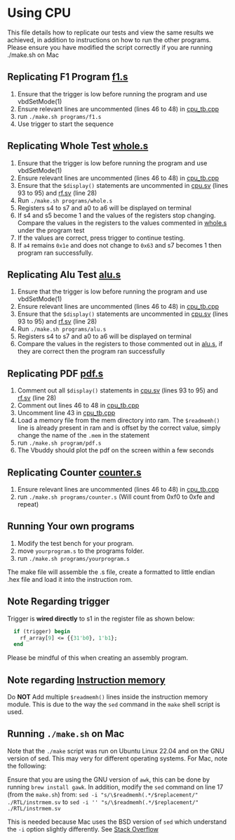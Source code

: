 
# **Using CPU**

This file details how to replicate our tests and view the same results we achieved, in addition to instructions on how to run the other programs. Please ensure you have modified the script correctly if you are running ./make.sh on Mac


## Replicating F1 Program [f1.s](https://github.com/EIE2-IAC-Labs/iac-riscv-cw-30/blob/Single-Cycle-Cpu/RISC-V-Single-Cycle/programs/f1.s)
1. Ensure that the trigger is low before running the program and use vbdSetMode(1)
2. Ensure relevant lines are uncommented (lines 46 to 48) in [cpu_tb.cpp](https://github.com/EIE2-IAC-Labs/iac-riscv-cw-30/blob/Single-Cycle-Cpu/RISC-V-Single-Cycle/cpu_tb.cpp)
3. run `./make.sh programs/f1.s`
4. Use trigger to start the sequence

## Replicating Whole Test [whole.s](https://github.com/EIE2-IAC-Labs/iac-riscv-cw-30/blob/Single-Cycle-Cpu/RISC-V-Single-Cycle/programs/whole.s)
1. Ensure that the trigger is low before running the program and use vbdSetMode(1)
2. Ensure relevant lines are uncommented (lines 46 to 48) in [cpu_tb.cpp](https://github.com/EIE2-IAC-Labs/iac-riscv-cw-30/blob/Single-Cycle-Cpu/RISC-V-Single-Cycle/cpu_tb.cpp)
3. Ensure that the `$display()` statements are uncommented in [cpu.sv](https://github.com/EIE2-IAC-Labs/iac-riscv-cw-30/blob/Single-Cycle-Cpu/RISC-V-Single-Cycle/RTL/cpu.sv) (lines 93 to 95) and [rf.sv](https://github.com/EIE2-IAC-Labs/iac-riscv-cw-30/blob/Single-Cycle-Cpu/RISC-V-Single-Cycle/RTL/rf.sv) (line 28)
4. Run `./make.sh programs/whole.s`
5. Registers s4 to s7 and a0 to a6 will be displayed on terminal
6. If s4 and s5 become 1 and the values of the registers stop changing. Compare the values in the registers to the values commented in [whole.s](https://github.com/EIE2-IAC-Labs/iac-riscv-cw-30/blob/Single-Cycle-Cpu/RISC-V-Single-Cycle/programs/whole.s) under the program test
7. If the values are correct, press trigger to continue testing.
8. If `a4` remains `0x1e` and does not change to `0x63` and s7 becomes 1 then program ran successfully.

## Replicating Alu Test [alu.s](https://github.com/EIE2-IAC-Labs/iac-riscv-cw-30/blob/Single-Cycle-Cpu/RISC-V-Single-Cycle/programs/alu.s)
1. Ensure that the trigger is low before running the program and use vbdSetMode(1)
2. Ensure relevant lines are uncommented (lines 46 to 48) in [cpu_tb.cpp](https://github.com/EIE2-IAC-Labs/iac-riscv-cw-30/blob/Single-Cycle-Cpu/RISC-V-Single-Cycle/cpu_tb.cpp)
3. Ensure that the `$display()` statements are uncommented in [cpu.sv](https://github.com/EIE2-IAC-Labs/iac-riscv-cw-30/blob/Single-Cycle-Cpu/RISC-V-Single-Cycle/RTL/cpu.sv) (lines 93 to 95) and [rf.sv](https://github.com/EIE2-IAC-Labs/iac-riscv-cw-30/blob/Single-Cycle-Cpu/RISC-V-Single-Cycle/RTL/rf.sv) (line 28)
4. Run `./make.sh programs/alu.s`
5. Registers s4 to s7 and a0 to a6 will be displayed on terminal
6. Compare the values in the registers to those commented out in [alu.s](https://github.com/EIE2-IAC-Labs/iac-riscv-cw-30/blob/Single-Cycle-Cpu/RISC-V-Single-Cycle/programs/alu.s), if they are correct then the program ran successfully


## Replicating PDF [pdf.s](https://github.com/EIE2-IAC-Labs/iac-riscv-cw-30/blob/Single-Cycle-Cpu/RISC-V-Single-Cycle/programs/pdf.s)
1. Comment out all `$display()` statements in [cpu.sv](https://github.com/EIE2-IAC-Labs/iac-riscv-cw-30/blob/Single-Cycle-Cpu/RISC-V-Single-Cycle/RTL/cpu.sv) (lines 93 to 95) and [rf.sv](https://github.com/EIE2-IAC-Labs/iac-riscv-cw-30/blob/Single-Cycle-Cpu/RISC-V-Single-Cycle/RTL/rf.sv) (line 28)
2. Comment out lines 46 to 48 in [cpu_tb.cpp](https://github.com/EIE2-IAC-Labs/iac-riscv-cw-30/blob/Single-Cycle-Cpu/RISC-V-Single-Cycle/cpu_tb.cpp)
3. Uncomment line 43 in [cpu_tb.cpp](https://github.com/EIE2-IAC-Labs/iac-riscv-cw-30/blob/Single-Cycle-Cpu/RISC-V-Single-Cycle/cpu_tb.cpp)
4. Load a memory file from the mem directory into ram. The `$readmemh()` line is already present in ram and is offset by the correct value, simply change the name of the `.mem` in the statement
5. run `./make.sh program/pdf.s`
6. The Vbuddy should plot the pdf on the screen within a few seconds

## Replicating Counter [counter.s](https://github.com/EIE2-IAC-Labs/iac-riscv-cw-30/blob/Single-Cycle-Cpu/RISC-V-Single-Cycle/programs/counter.s)
1. Ensure relevant lines are uncommented (lines 46 to 48) in [cpu_tb.cpp](https://github.com/EIE2-IAC-Labs/iac-riscv-cw-30/blob/Single-Cycle-Cpu/RISC-V-Single-Cycle/cpu_tb.cpp)
2. run `./make.sh programs/counter.s` (Will count from 0xf0 to 0xfe and repeat)

## Running Your own programs
1. Modify the test bench for your program.
2. move `yourprogram.s` to the programs folder.
3. run `./make.sh programs/yourprogram.s`

The make file will assemble the .s file, create a formatted to little endian .hex file and load it into the instruction rom.

## **Note Regarding trigger**

Trigger is **wired directly** to s1 in the register file as shown below:
```systemverilog
  if (trigger) begin
    rf_array[9] <= {{31'b0}, 1'b1};
  end
```
Please be mindful of this when creating an assembly program.

## **Note regarding [Instruction memory](https://github.com/EIE2-IAC-Labs/iac-riscv-cw-30/blob/Pipelined-Cpu/RISC-V-Pipelined/RTL/instrmem.sv)**

Do **NOT** Add multiple `$readmemh()` lines inside the instruction memory module. This is due to the way the `sed` command in the `make` shell script is used.

## Running `./make.sh` on Mac
Note that the `./make` script was run on Ubuntu Linux 22.04 and on the GNU version of sed. This may very for different operating systems. For Mac, note the following:

Ensure that you are using the GNU version of `awk`, this can be done by running `brew install gawk`. In addition, modify the `sed` command on line 17 (from the `make.sh`) from:
`sed -i "s/\$readmemh(.*/$replacement/" ./RTL/instrmem.sv` to
`sed -i '' "s/\$readmemh(.*/$replacement/" ./RTL/instrmem.sv`

This is needed because Mac uses the BSD version of `sed` which understand the `-i` option slightly differently. See [Stack Overflow](https://stackoverflow.com/questions/21242932/sed-i-may-not-be-used-with-stdin-on-mac-os-x)
